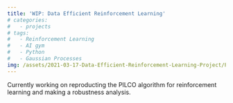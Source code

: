 ```yaml
---
title: 'WIP: Data Efficient Reinforcement Learning'
# categories:
#   - projects
# tags:
#   - Reinforcement Learning
#   - AI gym
#   - Python
#   - Gaussian Processes
img: /assets/2021-03-17-Data-Efficient-Reinforcement-Learning-Project/PILCO-linux.jpg
---
```

 
Currently working on reproducting the PILCO algorithm for reinforcement learning and making a robustness analysis.